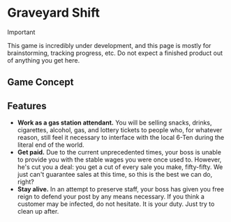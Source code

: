 # Graveyard Shift

> [!IMPORTANT]  
> This game is incredibly under development, and this page is mostly for brainstorming, tracking progress, etc. Do not expect a finished product out of anything you get here.

## Game Concept

## Features

- **Work as a gas station attendant.** You will be selling snacks, drinks, cigarettes, alcohol, gas, and lottery tickets to people who, for whatever reason, still feel it necessary to interface with the local 6-Ten during the literal end of the world.
- **Get paid.** Due to the current unprecedented times, your boss is unable to provide you with the stable wages you were once used to. However, he's cut you a deal: you get a cut of every sale you make, fifty-fifty. We just can't guarantee sales at this time, so this is the best we can do, right?
- **Stay alive.** In an attempt to preserve staff, your boss has given you free reign to defend your post by any means necessary. If you think a customer may be infected, do not hesitate. It is your duty. Just try to clean up after.
